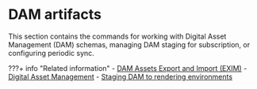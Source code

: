# DAM artifacts

This section contains the commands for working with Digital Asset Management (DAM) schemas, managing DAM staging for subscription, or configuring periodic sync.

???+ info "Related information" 
    -   [DAM Assets Export and Import (EXIM)](../../../../../manage_content/digital_assets/usage/managing_dam/dam_exim.md)
    -   [Digital Asset Management](../../../../../get_started/product_overview/asset_management.md)
    -   [Staging DAM to rendering environments](../../../../../manage_content/digital_assets/configuration/staging_dam/dam_subscription_staging.md)


